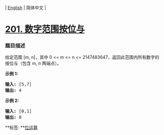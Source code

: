 | [English](README_EN.md) | 简体中文 |

# [201. 数字范围按位与](https://leetcode-cn.com/problems/bitwise-and-of-numbers-range)
 ### 题目描述
<p>给定范围 [m, n]，其中 0 &lt;= m &lt;= n &lt;= 2147483647，返回此范围内所有数字的按位与（包含 m, n 两端点）。</p>

<p><strong>示例 1:&nbsp;</strong></p>

<pre><strong>输入:</strong> [5,7]
<strong>输出:</strong> 4</pre>

<p><strong>示例 2:</strong></p>

<pre><strong>输入:</strong> [0,1]
<strong>输出:</strong> 0</pre>

**标签:	**[位运算](https://leetcode-cn.com/tag/bit-manipulation) 